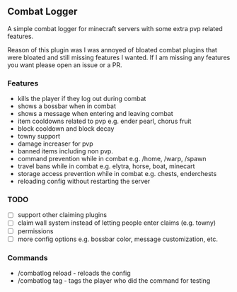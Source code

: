 ## Combat Logger

A simple combat logger for minecraft servers with some extra pvp related features.

Reason of this plugin was I was annoyed of bloated combat plugins that were bloated and still
missing features I wanted. If I am missing any features you want please open an issue or a PR.

### Features
- kills the player if they log out during combat 
- shows a bossbar when in combat 
- shows a message when entering and leaving combat
- item cooldowns related to pvp e.g. ender pearl, chorus fruit
- block cooldown and block decay
- towny support
- damage increaser for pvp
- banned items including non pvp.
- command prevention while in combat e.g. /home, /warp, /spawn
- travel bans while in combat e.g. elytra, horse, boat, minecart
- storage access prevention while in combat e.g. chests, enderchests
- reloading config without restarting the server


### TODO
- [ ] support other claiming plugins
- [ ] claim wall system instead of letting people enter claims (e.g. towny)
- [ ] permissions
- [ ] more config options e.g. bossbar color, message customization, etc.

### Commands
- /combatlog reload - reloads the config
- /combatlog tag - tags the player who did the command for testing



